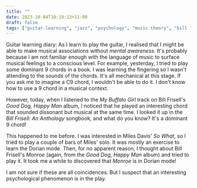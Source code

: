 ```yaml
---
title: ""
date: 2023-10-04T10:19:13+11:00
draft: false
tags: ["guitar-learning", "jazz", "psychology", "music theory", "bill frisell"]
---
```

Guitar learning diary: As I learn to play the guitar, I realised that I might be able to make musical associations without _mental awareness_. It's probably because I am not familiar enough with the language of music to surface musical feelings to a conscious level. For example, yesterday, I tried to play some dominant 9 chords in a book. I was learning the fingering so I wasn't attending to the sounds of the chords. It's all mechanical at this stage. If you ask me to imagine a C9 chord, I wouldn't be able to do it. I don't know how to use a 9 chord in a musical context.

However, today, when I listened to the _My Buffalo Girl_ track on Bill Frisell's _Good Dog, Happy Man_ album, I noticed that he played an interesting chord that sounded dissonant but musical at the same time. I looked it up in the _Bill Frisell: An Anthology_ songbook, and what do you know? It's a dominant 9 chord!

This happened to me before. I was interested in Miles Davis' _So What_, so I tried to play a couple of bars of Miles' solo. It was mostly an exercise to learn the Dorian mode. Then, for no apparent reason, I thought about Bill Frisell's _Monroe_ (again, from the _Good Dog, Happy Man_ album) and tried to play it. It took me a while to discovered that _Monroe_ is in Dorian mode!

I am not sure if these are all coincidences. But I suspect that an interesting psychological phenomenon is in the play.
